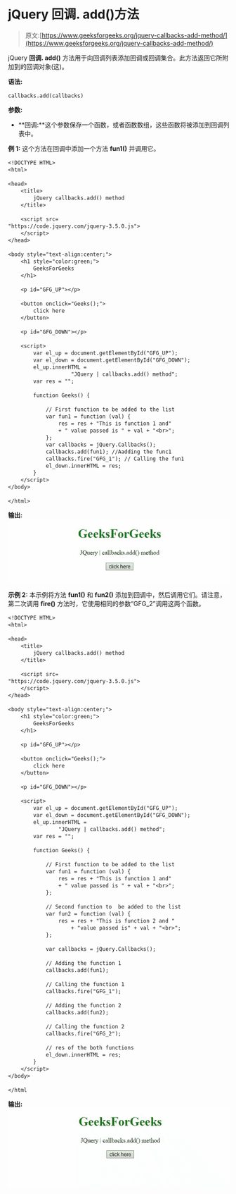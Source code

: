 # jQuery 回调. add()方法

> 原文:[https://www.geeksforgeeks.org/jquery-callbacks-add-method/](https://www.geeksforgeeks.org/jquery-callbacks-add-method/)

jQuery **回调. add()** 方法用于向回调列表添加回调或回调集合。此方法返回它所附加到的回调对象(这)。

**语法:**

```
callbacks.add(callbacks)

```

**参数:**

*   **回调:**这个参数保存一个函数，或者函数数组，这些函数将被添加到回调列表中。

**例 1:** 这个方法在回调中添加一个方法 **fun1()** 并调用它。

```
<!DOCTYPE HTML>
<html>

<head>
    <title>
        jQuery callbacks.add() method
    </title>

    <script src=
"https://code.jquery.com/jquery-3.5.0.js">
    </script>
</head>

<body style="text-align:center;">
    <h1 style="color:green;">
        GeeksForGeeks
    </h1>

    <p id="GFG_UP"></p>

    <button onclick="Geeks();">
        click here
    </button>

    <p id="GFG_DOWN"></p>

    <script>
        var el_up = document.getElementById("GFG_UP");
        var el_down = document.getElementById("GFG_DOWN");
        el_up.innerHTML = 
                    "JQuery | callbacks.add() method";
        var res = "";

        function Geeks() {

            // First function to be added to the list
            var fun1 = function (val) {
                res = res + "This is function 1 and"
                + " value passed is " + val + "<br>";
            };
            var callbacks = jQuery.Callbacks();
            callbacks.add(fun1); //Aadding the func1
            callbacks.fire("GFG_1"); // Calling the fun1
            el_down.innerHTML = res;
        } 
    </script>
</body>

</html>
```

**输出:**
![](img/aad59a3fd85ab9fbb5c165fd13afba73.png)

**示例 2:** 本示例将方法 **fun1()** 和 **fun2()** 添加到回调中，然后调用它们。请注意，第二次调用 **fire()** 方法时，它使用相同的参数“GFG_2”调用这两个函数。

```
<!DOCTYPE HTML>
<html>

<head>
    <title>
        jQuery callbacks.add() method
    </title>

    <script src=
"https://code.jquery.com/jquery-3.5.0.js">
    </script>
</head>

<body style="text-align:center;">
    <h1 style="color:green;">
        GeeksForGeeks
    </h1>

    <p id="GFG_UP"></p>

    <button onclick="Geeks();">
        click here
    </button>

    <p id="GFG_DOWN"></p>

    <script>
        var el_up = document.getElementById("GFG_UP");
        var el_down = document.getElementById("GFG_DOWN");
        el_up.innerHTML = 
                "JQuery | callbacks.add() method";
        var res = "";

        function Geeks() {

            // First function to be added to the list
            var fun1 = function (val) {
                res = res + "This is function 1 and"
                + " value passed is " + val + "<br>";
            };

            // Second function to  be added to the list
            var fun2 = function (val) {
                res = res + "This is function 2 and "
                    + "value passed is" + val + "<br>";
            };

            var callbacks = jQuery.Callbacks();

            // Adding the function 1
            callbacks.add(fun1);

            // Calling the function 1
            callbacks.fire("GFG_1");

            // Adding the function 2
            callbacks.add(fun2); 

            // Calling the function 2
            callbacks.fire("GFG_2"); 

            // res of the both functions
            el_down.innerHTML = res; 
        } 
    </script>
</body>

</html
```

**输出:**
![](img/26d673216bc4a33e458419656646be20.png)